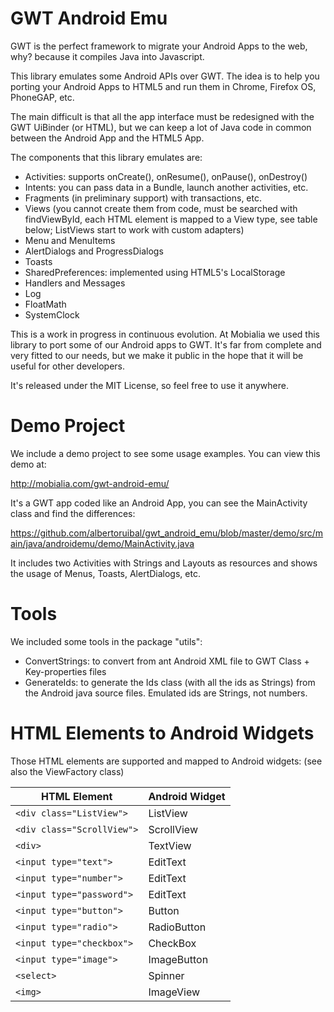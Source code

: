 GWT Android Emu
===============

GWT is the perfect framework to migrate your Android Apps to the web, why? because it compiles Java into Javascript.

This library emulates some Android APIs over GWT. The idea is to help you porting your Android Apps to HTML5 and run them in Chrome, Firefox OS, PhoneGAP, etc.

The main difficult is that all the app interface must be redesigned with the GWT UiBinder (or HTML), but we can keep a lot of Java code in common between the Android App and the HTML5 App.

The components that this library emulates are:

* Activities: supports onCreate(), onResume(), onPause(), onDestroy()
* Intents: you can pass data in a Bundle, launch another activities, etc.
* Fragments (in preliminary support) with transactions, etc.
* Views (you cannot create them from code, must be searched with findViewById, each HTML element is mapped to a View type, see table below; ListViews start to work with custom adapters)
* Menu and MenuItems
* AlertDialogs and ProgressDialogs
* Toasts
* SharedPreferences: implemented using HTML5's LocalStorage
* Handlers and Messages
* Log
* FloatMath
* SystemClock


This is a work in progress in continuous evolution. At Mobialia we used this library to port some of our Android apps to GWT. It's far from complete and very fitted to our needs, but we make it public in the hope that it will be useful for other developers.

It's released under the MIT License, so feel free to use it anywhere.

Demo Project
============

We include a demo project to see some usage examples. You can view this demo at:

http://mobialia.com/gwt-android-emu/

It's a GWT app coded like an Android App, you can see the MainActivity class and find the differences:

https://github.com/albertoruibal/gwt_android_emu/blob/master/demo/src/main/java/androidemu/demo/MainActivity.java

It includes two Activities with Strings and Layouts as resources and shows the usage of Menus, Toasts, AlertDialogs, etc.

Tools
=====

We included some tools in the package "utils":

* ConvertStrings: to convert from ant Android XML file to GWT Class + Key-properties files
* GenerateIds: to generate the Ids class (with all the ids as Strings) from the Android java source files. Emulated ids are Strings, not numbers.


HTML Elements to Android Widgets
================================

Those HTML elements are supported and mapped to Android widgets: (see also the ViewFactory class)

| HTML Element               | Android Widget |
| ---------------------------|----------------|
| `<div class="ListView">`   | ListView       |
| `<div class="ScrollView">` | ScrollView     |
| `<div>`                    | TextView       |
| `<input type="text">`      | EditText       |
| `<input type="number">`    | EditText       |
| `<input type="password">`  | EditText       |
| `<input type="button">`    | Button         |
| `<input type="radio">`     | RadioButton    |
| `<input type="checkbox">`  | CheckBox       |
| `<input type="image">`     | ImageButton    |
| `<select>`                 | Spinner        |
| `<img>`                    | ImageView      |

